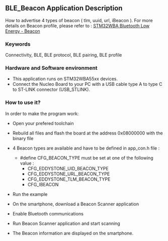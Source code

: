 ## __BLE_Beacon Application Description__

How to advertise 4 types of beacon ( tlm, uuid, url, iBeacon ).
For more details on Beacon profile, please refer to : <a href="https://wiki.st.com/stm32mcu/wiki/Connectivity:STM32WBA_Beacon"> STM32WBA Bluetooth Low Energy - Beacon</a>

### __Keywords__

Connectivity, BLE, BLE protocol, BLE pairing, BLE profile

### __Hardware and Software environment__

  - This application runs on STM32WBA55xx devices.
  - Connect the Nucleo Board to your PC with a USB cable type A to type C to ST-LINK connector (USB_STLINK). 

### __How to use it?__

In order to make the program work:
 - Open your prefered toolchain
 - Rebuild all files and flash the board at the address 0x08000000 with the binary file

 - 4 Beacon types are available and have to be defined in app_con.h file : 
   - #define CFG_BEACON_TYPE must be set at one of the following value :
     - CFG_EDDYSTONE_UID_BEACON_TYPE
     - CFG_EDDYSTONE_URL_BEACON_TYPE
     - CFG_EDDYSTONE_TLM_BEACON_TYPE
     - CFG_IBEACON
 - Run the example
 - On the smartphone, download a Beacon Scanner application
 - Enable Bluetooth communications
 - Run Beacon Scanner application and start scanning
 - The Beacon information are displayed on the smartphone.


